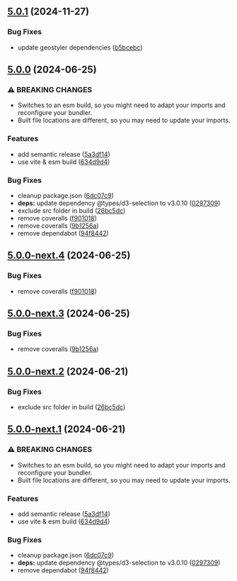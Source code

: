 ## [5.0.1](https://github.com/geostyler/geostyler-legend/compare/v5.0.0...v5.0.1) (2024-11-27)


### Bug Fixes

* update geostyler dependencies ([b5bcebc](https://github.com/geostyler/geostyler-legend/commit/b5bcebce21eccd607839cce75e1b924cecd1c974))

## [5.0.0](https://github.com/geostyler/geostyler-legend/compare/v4.0.1...v5.0.0) (2024-06-25)


### ⚠ BREAKING CHANGES

* Switches to an esm build, so you might need to
adapt your imports and reconfigure your bundler.
* Built file locations are different, so you may need
to update your imports.

### Features

* add semantic release ([5a3df14](https://github.com/geostyler/geostyler-legend/commit/5a3df14ddadcf63a99e38582a757959cef4858bd))
* use vite & esm build ([634d9d4](https://github.com/geostyler/geostyler-legend/commit/634d9d4796680ca7956b3b33a4efd76ec7a5379a))


### Bug Fixes

* cleanup package.json ([6dc07c9](https://github.com/geostyler/geostyler-legend/commit/6dc07c9fd6171a6691368085af48878032bfff69))
* **deps:** update dependency @types/d3-selection to v3.0.10 ([0297309](https://github.com/geostyler/geostyler-legend/commit/02973093295a4bb53814a1f879af4b941587fb86))
* exclude src folder in build ([26bc5dc](https://github.com/geostyler/geostyler-legend/commit/26bc5dcae43ff3e3c505e27ea5b76f5eea50d3bf))
* remove coveralls ([f901018](https://github.com/geostyler/geostyler-legend/commit/f90101886b499d61d66779ccc1f93e5e95a2b295))
* remove coveralls ([9b1256a](https://github.com/geostyler/geostyler-legend/commit/9b1256a41f5ad1e390d3a167a26584f8cead7502))
* remove dependabot ([94f8442](https://github.com/geostyler/geostyler-legend/commit/94f8442bdca41fe7f7f08f2bc466e44814e8289d))

## [5.0.0-next.4](https://github.com/geostyler/geostyler-legend/compare/v5.0.0-next.3...v5.0.0-next.4) (2024-06-25)


### Bug Fixes

* remove coveralls ([f901018](https://github.com/geostyler/geostyler-legend/commit/f90101886b499d61d66779ccc1f93e5e95a2b295))

## [5.0.0-next.3](https://github.com/geostyler/geostyler-legend/compare/v5.0.0-next.2...v5.0.0-next.3) (2024-06-25)


### Bug Fixes

* remove coveralls ([9b1256a](https://github.com/geostyler/geostyler-legend/commit/9b1256a41f5ad1e390d3a167a26584f8cead7502))

## [5.0.0-next.2](https://github.com/geostyler/geostyler-legend/compare/v5.0.0-next.1...v5.0.0-next.2) (2024-06-21)


### Bug Fixes

* exclude src folder in build ([26bc5dc](https://github.com/geostyler/geostyler-legend/commit/26bc5dcae43ff3e3c505e27ea5b76f5eea50d3bf))

## [5.0.0-next.1](https://github.com/geostyler/geostyler-legend/compare/v4.0.1...v5.0.0-next.1) (2024-06-21)


### ⚠ BREAKING CHANGES

* Switches to an esm build, so you might need to
adapt your imports and reconfigure your bundler.
* Built file locations are different, so you may need
to update your imports.

### Features

* add semantic release ([5a3df14](https://github.com/geostyler/geostyler-legend/commit/5a3df14ddadcf63a99e38582a757959cef4858bd))
* use vite & esm build ([634d9d4](https://github.com/geostyler/geostyler-legend/commit/634d9d4796680ca7956b3b33a4efd76ec7a5379a))


### Bug Fixes

* cleanup package.json ([6dc07c9](https://github.com/geostyler/geostyler-legend/commit/6dc07c9fd6171a6691368085af48878032bfff69))
* **deps:** update dependency @types/d3-selection to v3.0.10 ([0297309](https://github.com/geostyler/geostyler-legend/commit/02973093295a4bb53814a1f879af4b941587fb86))
* remove dependabot ([94f8442](https://github.com/geostyler/geostyler-legend/commit/94f8442bdca41fe7f7f08f2bc466e44814e8289d))
